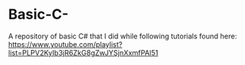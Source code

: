 # Basic-C-
A repository of basic C# that I did while following tutorials found here:
https://www.youtube.com/playlist?list=PLPV2KyIb3jR6ZkG8gZwJYSjnXxmfPAl51
